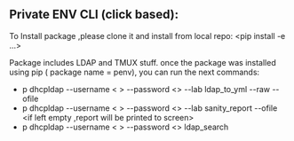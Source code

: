 Private ENV CLI (click based):
-----------------------------


To Install package ,please clone it and install from local repo: <pip install -e ...>

Package includes LDAP and TMUX stuff.  once the package was installed using pip ( package name =
penv), you can run the next commands:

- p dhcpldap --username < > --password <> --lab <if different from Infi1> ldap_to_yml --raw --ofile
  <path to output file>
- p dhcpldap --username < > --password <> --lab <if different from Infi1> sanity_report --ofile <if
left empty ,report will be printed to screen>
- p dhcpldap --username < > --password <> ldap_search <string to search>
